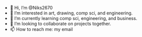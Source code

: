 - 👋 Hi, I’m @Niks2670
- 👀 I’m interested in art, drawing, comp sci, and engineering.
- 🌱 I’m currently learning comp sci, engineering, and business.
- 💞️ I’m looking to collaborate on projects together.
- 📫 How to reach me: my email

<!---
Niks2670/Niks2670 is a ✨ special ✨ repository because its `README.md` (this file) appears on your GitHub profile.
You can click the Preview link to take a look at your changes.
--->
